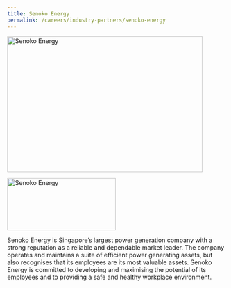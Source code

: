 ```yaml
---
title: Senoko Energy
permalink: /careers/industry-partners/senoko-energy
---
```

<img src="/images/partners/large/senoko_large.jpg" alt="Senoko Energy" style="width: 450px; height: 312px;" /><br/>

<a href="https://www.senokoenergy.com"><img alt="Senoko Energy" src="/images/partners/senoko_new.jpg" style="width: 250px; height: 120px;"></a>

Senoko Energy is Singapore’s largest power generation company with a strong reputation as a reliable and dependable market leader. The company operates and maintains a suite of efficient power generating assets, but also recognises that its employees are its most valuable assets. Senoko Energy is committed to developing and maximising the potential of its employees and to providing a safe and healthy workplace environment.

